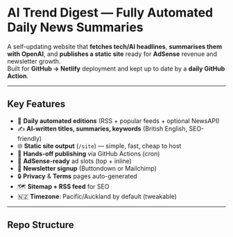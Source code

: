# AI Trend Digest — Fully Automated Daily News Summaries

A self-updating website that **fetches tech/AI headlines**, **summarises them with OpenAI**, and **publishes a static site** ready for **AdSense** revenue and newsletter growth.  
Built for **GitHub → Netlify** deployment and kept up to date by a **daily GitHub Action**.

---

## Key Features

- 📰 **Daily automated editions** (RSS + popular feeds + optional NewsAPI)
- ✍️ **AI-written titles, summaries, keywords** (British English, SEO-friendly)
- 🌐 **Static site output** (`/site`) — simple, fast, cheap to host
- 🤖 **Hands-off publishing** via GitHub Actions (cron)
- 💸 **AdSense-ready** ad slots (top + inline)
- 📨 **Newsletter signup** (Buttondown or Mailchimp)
- 🔒 **Privacy** & **Terms** pages auto-generated
- 🗺️ **Sitemap + RSS feed** for SEO
- 🇳🇿 **Timezone**: Pacific/Auckland by default (tweakable)

---

## Repo Structure

